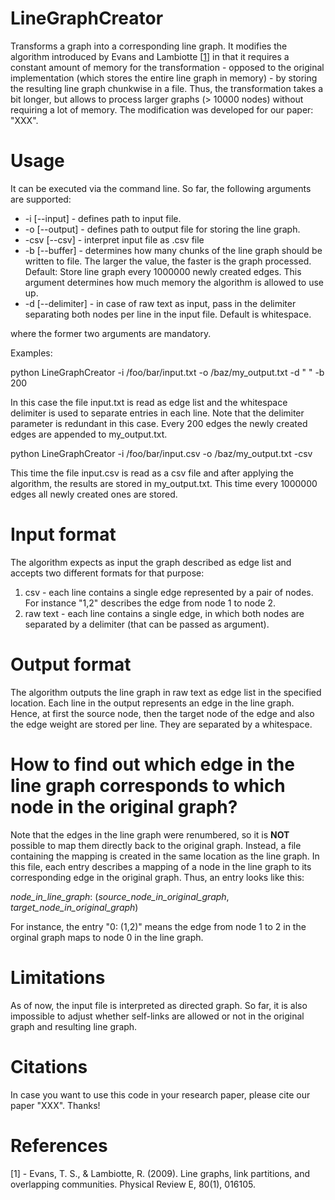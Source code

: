 LineGraphCreator
================
Transforms a graph into a corresponding line graph.
It modifies the algorithm introduced by Evans and Lambiotte [[1](http://arxiv.org/pdf/0903.2181.pdf)] in that it requires a constant amount of memory for the transformation  - opposed to the original implementation (which stores the entire line graph in memory) - by storing the resulting line graph chunkwise in a file. Thus, the transformation takes a bit longer, but allows to process larger graphs (> 10000 nodes) without requiring a lot of memory.
The modification was developed for our paper: "XXX".


Usage
=====
It can be executed via the command line. So far, the following arguments are supported:

* -i [--input] - defines path to input file.
* -o [--output] - defines path to output file for storing the line graph.
* -csv [--csv] - interpret input file as .csv file
* -b [--buffer] - determines how many chunks of the line graph should be written to file. The larger the value, the faster is the graph processed. Default: Store line graph every 1000000 newly created edges. This argument determines    how much memory the algorithm is allowed to use up.
* -d [--delimiter] - in case of raw text as input, pass in the delimiter separating both nodes per line in the input file. Default is whitespace.

where the former two arguments are mandatory.

Examples:

python LineGraphCreator -i /foo/bar/input.txt -o /baz/my_output.txt -d " " -b 200

In this case the file input.txt is read as edge list and the whitespace delimiter is used to separate entries in each line. Note that the delimiter parameter is redundant in this case. Every 200 edges the newly created edges are appended to my_output.txt.

python LineGraphCreator -i /foo/bar/input.csv -o /baz/my_output.txt -csv 

This time the file input.csv is read as a csv file and after applying the algorithm, the results are stored in my_output.txt. This time every 1000000 edges all newly created ones are stored.


Input format
============
The algorithm expects as input the graph described as edge list and accepts two different formats for that purpose:

1. csv - each line contains a single edge represented by a pair of nodes. For instance "1,2" describes the edge from node 1 to node 2.
2. raw text - each line contains a single edge, in which both nodes are separated by a delimiter (that can be passed as argument).


Output format
=============
The algorithm outputs the line graph in raw text as edge list in the specified location.
Each line in the output represents an edge in the line graph. Hence, at first the source node, then the target node of the edge and also the edge weight are stored per line. They are separated by a whitespace.


How to find out which edge in the line graph corresponds to which node in the original graph?
=============================================================================================
Note that the edges in the line graph were renumbered, so it is **NOT** possible to map them directly back to the original graph. Instead, a file containing the mapping is created in the same location as the line graph. In this file, each entry describes a mapping of a node in the line graph to its corresponding edge in the original graph. Thus, an entry looks like this: 

_node_in_line_graph_: (_source_node_in_original_graph_, _target_node_in_original_graph_)

For instance, the entry "0: (1,2)" means the edge from node 1 to 2 in the orginal graph maps to node 0 in the line graph.


Limitations
===========
As of now, the input file is interpreted as directed graph. So far, it is also impossible to adjust whether self-links are allowed or not in the original graph and resulting line graph.


Citations
=========
In case you want to use this code in your research paper, please cite our paper "XXX". Thanks!


References
==========
[1] - Evans, T. S., & Lambiotte, R. (2009). Line graphs, link partitions, and overlapping communities. Physical Review E, 80(1), 016105.
